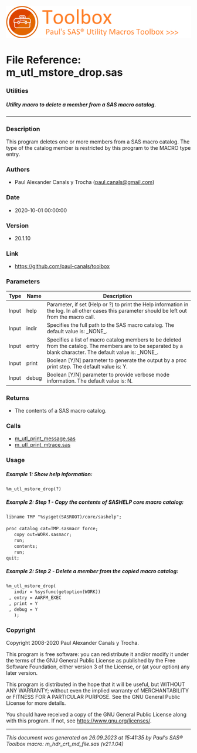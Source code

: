 ![../../misc/images/doc_banner.png](../../misc/images/doc_banner.png)
# 
# File Reference: m_utl_mstore_drop.sas

### Utilities

##### Utility macro to delete a member from a SAS macro catalog.

***

### Description
This program deletes one or more members from a SAS macro catalog. The type of the catalog member is restricted by this program to the MACRO type entry.

### Authors
* Paul Alexander Canals y Trocha (paul.canals@gmail.com)

### Date
* 2020-10-01 00:00:00

### Version
* 20.1.10

### Link
* https://github.com/paul-canals/toolbox

### Parameters
| Type | Name | Description |
| ---- | ---- | ----------- |
| Input | help | Parameter, if set (Help or ?) to print the Help information in the log. In all other cases this parameter should be left out from the macro call. |
| Input | indir | Specifies the full path to the SAS macro catalog. The default value is: \_NONE\_. |
| Input | entry | Specifies a list of macro catalog members to be deleted from the catalog. The members are to be separated by a blank character. The default value is: \_NONE\_. |
| Input | print | Boolean [Y/N] parameter to generate the output by a proc print step. The default value is: Y. |
| Input | debug | Boolean [Y/N] parameter to provide verbose mode information. The default value is: N. |

### Returns
* The contents of a SAS macro catalog.

### Calls
* [m_utl_print_message.sas](m_utl_print_message.md)
* [m_utl_print_mtrace.sas](m_utl_print_mtrace.md)

### Usage

##### Example 1: Show help information:
```sas
%m_utl_mstore_drop(?)
```

##### Example 2: Step 1 - Copy the contents of SASHELP core macro catalog:
```sas
libname TMP "%sysget(SASROOT)/core/sashelp";

proc catalog cat=TMP.sasmacr force;
   copy out=WORK.sasmacr;
   run;
   contents;
   run;
quit;
```

##### Example 2: Step 2 - Delete a member from the copied macro catalog:
```sas
%m_utl_mstore_drop(
   indir = %sysfunc(getoption(WORK))
 , entry = AARFM_EXEC
 , print = Y
 , debug = Y
   );
```

### Copyright
Copyright 2008-2020 Paul Alexander Canals y Trocha. 
 
This program is free software: you can redistribute it and/or modify 
it under the terms of the GNU General Public License as published by 
the Free Software Foundation, either version 3 of the License, or 
(at your option) any later version. 
 
This program is distributed in the hope that it will be useful, 
but WITHOUT ANY WARRANTY; without even the implied warranty of 
MERCHANTABILITY or FITNESS FOR A PARTICULAR PURPOSE. See the 
GNU General Public License for more details. 
 
You should have received a copy of the GNU General Public License 
along with this program. If not, see <https://www.gnu.org/licenses/>. 


***
*This document was generated on 26.09.2023 at 15:41:35  by Paul's SAS&reg; Toolbox macro: m_hdr_crt_md_file.sas (v21.1.04)*

